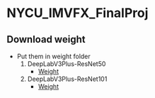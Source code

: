 # NYCU_IMVFX_FinalProj

## Download weight
- Put them in weight folder
    1. DeepLabV3Plus-ResNet50
        - [Weight](https://www.dropbox.com/s/dgxyd3jkyz24voa/best_deeplabv3plus_resnet50_voc_os16.pth?dl=0)
    2. DeepLabV3Plus-ResNet101 
        - [Weight](https://www.dropbox.com/s/bm3hxe7wmakaqc5/best_deeplabv3plus_resnet101_voc_os16.pth?dl=0)